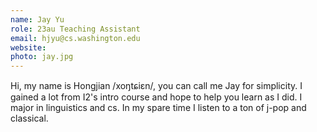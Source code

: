 ```yaml
---
name: Jay Yu
role: 23au Teaching Assistant
email: hjyu@cs.washington.edu
website:
photo: jay.jpg
---
```


Hi, my name is Hongjian /xoŋtɕiɛn/, you can call me Jay for simplicity. I gained a lot from I2's intro course and hope to help you learn as I did. I major in linguistics and cs. In my spare time I listen to a ton of j-pop and classical.
